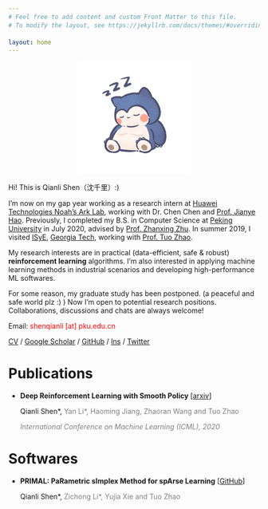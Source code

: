 ```yaml
---
# Feel free to add content and custom Front Matter to this file.
# To modify the layout, see https://jekyllrb.com/docs/themes/#overriding-theme-defaults

layout: home
---
```


<div align=center>
  <img src="img/IMG_7068.JPG" alt="IMG_7068" style="zoom:25%;" />
</div>

Hi! This is Qianli Shen（沈千里）:) 

I’m now on my gap year working as a research intern at [Huawei Technologies Noah’s Ark Lab](http://www.noahlab.com.hk/#/home), working with Dr. Chen Chen and [Prof. Jianye Hao](http://www.icdai.org/jianye.html). Previously, I completed my B.S. in Computer Science at [Peking University](http://english.pku.edu.cn/) in July 2020, advised by [Prof. Zhanxing Zhu](https://sites.google.com/view/zhanxingzhu/). In summer 2019, I visited [ISyE](https://www.isye.gatech.edu/), [Georgia Tech](https://www.gatech.edu/), working with [Prof. Tuo Zhao](https://www2.isye.gatech.edu/~tzhao80/).

My research interests are in practical (data-efficient, safe & robust) **reinforcement learning** algorithms. I’m also interested in applying machine learning methods in industrial scenarios and developing high-performance ML softwares.

For some reason, my graduate study has been postponed. (a peaceful and safe world plz :) ) Now I’m open to potential research positions. Collaborations, discussions and chats are always welcome!

Email: <font color=Red>shenqianli [at] pku.edu.cn </font>

[CV](cv.pdf) / [Google Scholar](https://scholar.google.com/citations?user=p3ekN2kAAAAJ&hl=en) / [GitHub](https://github.com/ShenQianli) / [Ins](https://www.instagram.com/kkkilomiles/) / [Twitter](https://www.twitter.com/ShenQianli)

# Publications

- **Deep Reinforcement Learning with Smooth Policy** [[arxiv](https://arxiv.org/abs/2003.09534)]

  Qianli Shen\*, <font color=Gray>Yan Li*, Haoming Jiang, Zhaoran Wang and Tuo Zhao</font>

  <font color=Grey><i>International Conference on Machine Learning (ICML), 2020</i></font> 

# Softwares

- **PRIMAL: PaRametric sImplex Method for spArse Learning** [[GitHub](https://github.com/ShenQianli/primal)]

  Qianli Shen\*, <font color=Gray>Zichong Li*, Yujia Xie and Tuo Zhao</font>

